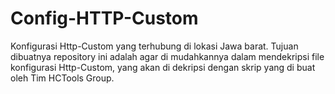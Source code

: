 # Config-HTTP-Custom
Konfigurasi Http-Custom yang terhubung di lokasi Jawa barat.
Tujuan dibuatnya repository ini adalah agar di mudahkannya dalam mendekripsi file konfigurasi Http-Custom, yang akan di dekripsi dengan skrip yang di buat oleh Tim HCTools Group.
